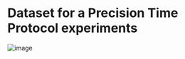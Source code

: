 # Dataset for a Precision Time Protocol experiments

![image](https://github.com/piffaretti/ptp_dataset01/assets/6225465/4fdf0918-4b15-4de9-9f08-fd10b6281ab9)
